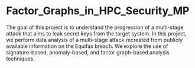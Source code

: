 # Factor_Graphs_in_HPC_Security_MP
The goal of this project is to understand the progression of a multi-stage attack that aims to leak secret keys from the target system. In this project, we perform data analysis of a multi-stage attack recreated from publicly available information on the Equifax breach. We explore the use of signature-based, anomaly-based, and factor graph-based analysis techniques.
